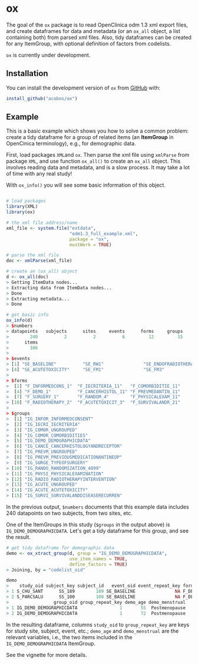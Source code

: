 
<!-- README.md is generated from README.Rmd. Please edit that file -->
ox
==

The goal of the `ox` package is to read OpenClinica odm 1.3 xml export files, and create dataframes for data and metadata (or an `ox_all` object, a list containing both) from parsed xml files. Also, tidy dataframes can be created for any ItemGroup, with optional definition of factors from codelists.

`ox` is currently under development.

Installation
------------

You can install the development version of `ox` from [GitHub](https://github.com/acobos/ox) with:

``` r
install_github("acobos/ox")
```

Example
-------

This is a basic example which shows you how to solve a common problem: create a tidy dataframe for a group of related items (an **ItemGroup** in OpenCinica terminology), e.g., for demographic data.

First, load packages `XML`and `ox`. Then parse the xml file using `xmlParse` from package `XML`, and use function `ox_all()` to create an `ox_all` object. This involves reading data and metadata, and is a slow process. It may take a lot of time with any real study!

With `ox_info()` you will see some basic information of this object.

``` r

# load packages 
library(XML)
library(ox)

# the xml file address/name
xml_file <- system.file("extdata",
                        "odm1.3_full_example.xml",
                        package = "ox",
                        mustWork = TRUE)

# parse the xml file
doc <- xmlParse(xml_file) 

# create an (ox_all) object 
d <- ox_all(doc)
> Getting ItemData nodes...
> Extracting data from ItemData nodes...
> Done
> Extracting metadata...
> Done

# get basic info
ox_info(d)
> $numbers
> datapoints   subjects      sites     events      forms     groups 
>        240          2          2          6         12         15 
>      items 
>        106 
> 
> $events
> [1] "SE_BASELINE"          "SE_RW1"               "SE_ENDOFRADIOTHERAPY"
> [4] "SE_ACUTETOXICITY"     "SE_FM1"               "SE_FM3"              
> 
> $forms
>  [1] "F_INFORMEDCONS_1"  "F_IECRITERIA_11"   "F_COMORBIDITIE_11"
>  [4] "F_DEMO_1"          "F_CANCERHISTOL_11" "F_PREVMEDANTIN_11"
>  [7] "F_SURGERY_1"       "F_RANDOM_4"        "F_PHYSICALEXAM_11"
> [10] "F_RADIOTHERAPY_2"  "F_ACUTETOXICIT_3"  "F_SURVIVALANDR_21"
> 
> $groups
>  [1] "IG_INFOR_INFORMEDCONSENT"           
>  [2] "IG_IECRI_IECRITERIA"                
>  [3] "IG_COMOR_UNGROUPED"                 
>  [4] "IG_COMOR_COMORBIDITIES"             
>  [5] "IG_DEMO_DEMOGRAPHICDATA"            
>  [6] "IG_CANCE_CANCERHISTOLOGYANDRECEPTOR"
>  [7] "IG_PREVM_UNGROUPED"                 
>  [8] "IG_PREVM_PREVIOUSMEDICATIONANTINEOP"
>  [9] "IG_SURGE_TYPEOFSURGERY"             
> [10] "IG_RANDO_RANDOMIZATION_4899"        
> [11] "IG_PHYSI_PHYSICALEXAMINATION"       
> [12] "IG_RADIO_RADIOTHERAPYINTERVENTION"  
> [13] "IG_ACUTE_UNGROUPED"                 
> [14] "IG_ACUTE_ACUTETOXICITY"             
> [15] "IG_SURVI_SURVIVALANDDISEASERECURREN"
```

In the previous output, `$numbers` documents that this example data includes 240 datapoints on two subjects, from two sites, etc.

One of the ItemGroups in this study (`$groups` in the output above) is `IG_DEMO_DEMOGRAPHICDATA`. Let's get a tidy dataframe for this group, and see the result.

``` r
# get tidy dataframe for demographic data
demo <- ox_xtract_group(d, group = "IG_DEMO_DEMOGRAPHICDATA",
                        use_item_names = TRUE,
                        define_factors = TRUE)
> Joining, by = "codelist_oid"

demo
>    study_oid subject_key subject_id   event_oid event_repeat_key form_oid
> 1 S_CHU_SANT      SS_189        189 SE_BASELINE               NA F_DEMO_1
> 2 S_PARCSALU      SS_100        100 SE_BASELINE               NA F_DEMO_1
>                 group_oid group_repeat_key demo_age demo_menstrual
> 1 IG_DEMO_DEMOGRAPHICDATA                1       55  Postmenopause
> 2 IG_DEMO_DEMOGRAPHICDATA                1       72  Postmenopause
```

In the resulting dataframe, columns `study_oid` to `group_repeat_key` are keys for study site, subject, event, etc.; `demo_age` and `demo_menstrual` are the relevant variables, i.e., the two items included in the `IG_DEMO_DEMOGRAPHICDATA` ItemGroup.

See the vignette for more details.
